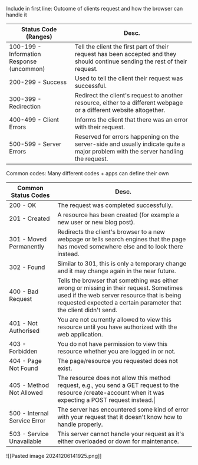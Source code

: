 Include in first line: 
	Outcome of clients request and how the browser can handle it 

| Status Code (Ranges)                      | Desc.                                                                                                                             |
| ----------------------------------------- | --------------------------------------------------------------------------------------------------------------------------------- |
| 100-199 - Information Response (uncommon) | Tell the client the first part of their request has been accepted and they should continue sending the rest of their request.     |
| 200-299 - Success                         | Used to tell the client their request was successful.                                                                             |
| 300-399 - Redirection                     | Redirect the client's request to another resource, either to a different webpage or a different website altogether.<br>           |
| 400-499 - Client Errors                   | Informs the client that there was an error with their request.                                                                    |
| 500-599 - Server Errors                   | Reserved for errors happening on the server-side and usually indicate quite a major problem with the server handling the request. |

Common codes: 
	Many different codes + apps can define their own

| Common Status Codes          | Desc.                                                                                                                                                                                                      |
| ---------------------------- | ---------------------------------------------------------------------------------------------------------------------------------------------------------------------------------------------------------- |
| 200 - OK                     | The request was completed successfully.                                                                                                                                                                    |
| 201 - Created                | A resource has been created (for example a new user or new blog post).                                                                                                                                     |
| 301 - Moved Permanently      | Redirects the client's browser to a new webpage or tells search engines that the page has moved somewhere else and to look there instead.                                                                  |
| 302 - Found<br>              | Similar to 301, this is only a temporary change and it may change again in the near future.                                                                                                                |
| 400 - Bad Request            | Tells the browser that something was either wrong or missing in their request. Sometimes used if the web server resource that is being requested expected a certain parameter that the client didn't send. |
| 401 - Not Authorised         | You are not currently allowed to view this resource until you have authorized with the web application.                                                                                                    |
| 403 - Forbidden              | You do not have permission to view this resource whether you are logged in or not.                                                                                                                         |
| 404 - Page Not Found         | The page/resource you requested does not exist.                                                                                                                                                            |
| 405 - Method Not Allowed     | The resource does not allow this method request, e.g., you send a GET request to the resource /create-account when it was expecting a POST request instead.\|                                              |
| 500 - Internal Service Error | The server has encountered some kind of error with your request that it doesn't know how to handle properly.                                                                                               |
| 503 - Service Unavailable    | This server cannot handle your request as it's either overloaded or down for maintenance.                                                                                                                  |
![[Pasted image 20241206141925.png]]